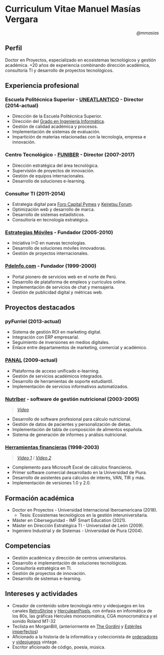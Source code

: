 # Curriculum Vitae Manuel Masías Vergara

<div align=right>

*@mmasias*

</div>

## Perfil

Doctor en Proyectos, especializado en ecosistemas tecnológicos y gestión académica. +20 años de experiencia combinando dirección académica, consultoría TI y desarrollo de proyectos tecnológicos.

## Experiencia profesional

### Escuela Politécnica Superior - [UNEATLANTICO](https://www.uneatlantico.es/) - Director (2014-actual)

- Dirección de la Escuela Politécnica Superior.
- Dirección del [Grado en Ingeniería Informática](https://www.uneatlantico.es/escuela-politecnica-superior/estudios-grado-oficial-en-ingenieria-informatica).
- Gestión de calidad académica y procesos.
- Implementación de sistemas de evaluación.
- Impartición de materias relacionadas con la tecnología, empresa e innovación.

### Centro Tecnológico - [FUNIBER](https://www.funiber.org/) - Director (2007-2017)

- Dirección estratégica del área tecnológica.
- Supervisión de proyectos de innovación.
- Gestión de equipos internacionales.
- Desarrollo de soluciones e-learning.

### Consultor TI (2011-2014)

- Estrategia digital para [Foro Capital Pymes](https://forocapitalpymes.com/) y [Keiretsu Forum](https://keiretsuforum.es/).
- Optimización web y desarrollo de marca.
- Desarrollo de sistemas estadísticos.
- Consultoría en tecnología estratégica.

### [Estrategias Móviles](https://web.archive.org/web/20070202224807/http://www.estrategiasmoviles.com/) - Fundador (2005-2010)

- Iniciativa I+D en nuevas tecnologías.
- Desarrollo de soluciones móviles innovadoras.
- Gestión de proyectos internacionales.

### [PdeInfo.com](http://pdeinfo.com/) - Fundador (1999-2000)

- Portal pionero de servicios web en el norte de Perú.
- Desarrollo de plataforma de empleos y currículos online.
- Implementación de servicios de chat y mensajería.
- Gestión de publicidad digital y métricas web.

## Proyectos destacados

### pyFurriel (2013-actual)

- Sistema de gestión ROI en marketing digital.
- Integración con ERP empresarial.
- Seguimiento de inversiones en medios digitales.
- Enlace entre departamentos de marketing, comercial y académico.

### [PANAL](https://panal.funiber.org/Login) (2009-actual)

- Plataforma de acceso unificado e-learning.
- Gestión de servicios académicos integrados.
- Desarrollo de herramientas de soporte estudiantil.
- Implementación de servicios informativos automatizados.

### [NutrIber](https://www.funiber.org/software-calculo-de-dietas) - software de gestión nutricional (2003-2005)

> [*Video*](https://www.youtube.com/watch?v=aZB9jt-C-Lk&list=PLb9-eXiultyM2j9eulf4ibVx73QJusonf)

- Desarrollo de software profesional para cálculo nutricional.
- Gestión de datos de pacientes y personalización de dietas.
- Implementación de tabla de composición de alimentos española.
- Sistema de generación de informes y análisis nutricional.

### [Herramientas financieras](https://web.archive.org/web/20050421013428/http://www.cceeee.udep.edu.pe/software/hf/) (1998-2003)

> [*Video 1*](https://www.youtube.com/watch?v=qpy_-dtumoE) / [*Video 2*](https://www.youtube.com/watch?v=NiGsl9FWuts)

- Complemento para Microsoft Excel de cálculos financieros.
- Primer software comercial desarrollado en la Universidad de Piura.
- Desarrollo de asistentes para cálculos de interés, VAN, TIR y más.
- Implementación de versiones 1.0 y 2.0.

## Formación académica

- Doctor en Proyectos - Universidad Internacional Iberoamericana (2018).
  - Tesis: Ecosistemas tecnológicos en la gestión interuniversitaria.
- Máster en Ciberseguridad - IMF Smart Education (2021).
- Máster en Dirección Estratégica TI - Universidad de León (2009).
- Ingeniero Industrial y de Sistemas - Universidad de Piura (2004).

## Competencias

- Gestión académica y dirección de centros universitarios.
- Desarrollo e implementación de soluciones tecnológicas.
- Consultoría estratégica en TI.
- Gestión de proyectos de innovación.
- Desarrollo de sistemas e-learning.

## Intereses y actividades

- Creador de contenido sobre tecnología retro y videojuegos en los canales [RetroShrine](https://www.tiktok.com/@mmasiasv) y [HerculeanPixels](https://www.youtube.com/playlist?list=PLcdTMD9xtoG-6lvFwWOpcMwjx4cYNyOw1), con énfasis en informática de los 80s, las gráficas Hercules monocromática, CGA monocromática y el sonido Roland MT-32
- Teclista en MorganBill, (anteriormente en [The Gordini](https://www.thegordini.com/) y [Estériles imperfectos](https://www.facebook.com/esterilesimperfectos/))
- Aficionado a la historia de la informática y coleccionista de [ordenadores](https://www.instagram.com/mmasias/reel/BOUl0D-lFb1/) y [videojuegos](https://www.instagram.com/mmasias/p/BQaQwgMAqYs/) vintage.
- Escritor aficionado de código, poesía, música.

